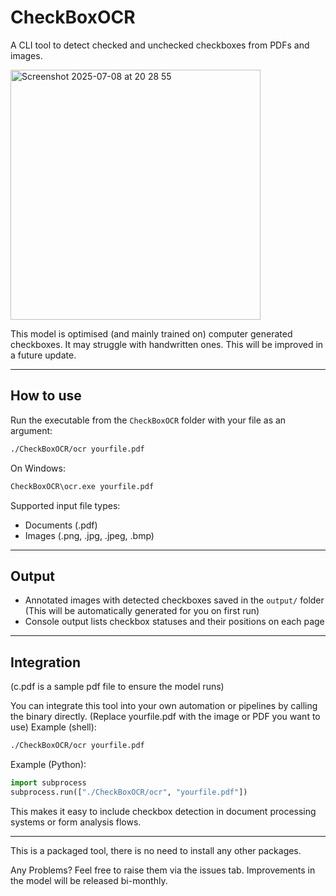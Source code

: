 # CheckBoxOCR

A CLI tool to detect checked and unchecked checkboxes from PDFs and images.

<img width="400" alt="Screenshot 2025-07-08 at 20 28 55" src="https://github.com/user-attachments/assets/3d8ac7b5-f59c-4e6d-b5cc-4cf35c35bcda" />

This model is optimised (and mainly trained on) computer generated checkboxes. It may struggle with handwritten ones. This will be improved in a future update.

---

## How to use
Run the executable from the `CheckBoxOCR` folder with your file as an argument:

```bash
./CheckBoxOCR/ocr yourfile.pdf
```

On Windows:

```cmd
CheckBoxOCR\ocr.exe yourfile.pdf
```

Supported input file types:

- Documents (.pdf)  
- Images (.png, .jpg, .jpeg, .bmp)

---

## Output

- Annotated images with detected checkboxes saved in the `output/` folder (This will be automatically generated for you on first run)
- Console output lists checkbox statuses and their positions on each page

---

## Integration
(c.pdf is a sample pdf file to ensure the model runs)

You can integrate this tool into your own automation or pipelines by calling the binary directly.
(Replace yourfile.pdf with the image or PDF you want to use)
Example (shell):

```bash
./CheckBoxOCR/ocr yourfile.pdf 
```

Example (Python):

```python
import subprocess
subprocess.run(["./CheckBoxOCR/ocr", "yourfile.pdf"])
```

This makes it easy to include checkbox detection in document processing systems or form analysis flows.

---

This is a packaged tool, there is no need to install any other packages. 

Any Problems? Feel free to raise them via the issues tab.
Improvements in the model will be released bi-monthly.  
